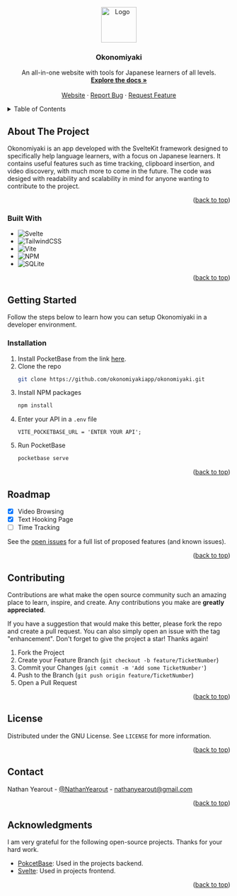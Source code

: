 <br />
<div align="center">
  <a href="https://github.com/OkonomiyakiApp/okonomiyaki">
    <img src="https://avatars.githubusercontent.com/u/140978871?s=96&v=4" alt="Logo" width="80" height="80">
  </a>

<h3 align="center">Okonomiyaki</h3>

  <p align="center">
    An all-in-one website with tools for Japanese learners of all levels.
    <br />
    <a href="https://github.com/OkonomiyakiApp/okonomiyaki"><strong>Explore the docs »</strong></a>
    <br />
    <br />
    <a href="https://okonomiyaki.app/">Website</a>
    ·
    <a href="https://github.com/OkonomiyakiApp/okonomiyaki/issues">Report Bug</a>
    ·
    <a href="https://github.com/OkonomiyakiApp/okonomiyaki/issues">Request Feature</a>
  </p>
</div>

<!-- TABLE OF CONTENTS -->
<details>
  <summary>Table of Contents</summary>
  <ol>
    <li>
      <a href="#about-the-project">About The Project</a>
      <ul>
        <li><a href="#built-with">Built With</a></li>
      </ul>
    </li>
    <li>
      <a href="#getting-started">Getting Started</a>
      <ul>
        <li><a href="#installation">Installation</a></li>
      </ul>
    </li>
    <li><a href="#roadmap">Roadmap</a></li>
    <li><a href="#contributing">Contributing</a></li>
    <li><a href="#license">License</a></li>
    <li><a href="#contact">Contact</a></li>
    <li><a href="#acknowledgments">Acknowledgments</a></li>
  </ol>
</details>

<!-- ABOUT THE PROJECT -->

## About The Project

<!-- [![Product Name Screen Shot][screenshot]](https://TODO.com) -->

Okonomiyaki is an app developed with the SvelteKit framework designed to specifically help language learners, with a focus on Japanese learners. It contains useful features such as time tracking, clipboard insertion,
and video discovery, with much more to come in the future. The code was desiged with readability and scalability in mind for anyone wanting to contribute to the project.

<p align="right">(<a href="#readme-top">back to top</a>)</p>

### Built With

- ![Svelte](https://img.shields.io/badge/svelte-%23f1413d.svg?style=for-the-badge&logo=svelte&logoColor=white)
- ![TailwindCSS](https://img.shields.io/badge/tailwindcss-%2338B2AC.svg?style=for-the-badge&logo=tailwind-css&logoColor=white)
- ![Vite](https://img.shields.io/badge/vite-%23646CFF.svg?style=for-the-badge&logo=vite&logoColor=white)
- ![NPM](https://img.shields.io/badge/NPM-%23CB3837.svg?style=for-the-badge&logo=npm&logoColor=white)
- ![SQLite](https://img.shields.io/badge/sqlite-%2307405e.svg?style=for-the-badge&logo=sqlite&logoColor=white)

<p align="right">(<a href="#readme-top">back to top</a>)</p>

<!-- GETTING STARTED -->

## Getting Started

Follow the steps below to learn how you can setup Okonomiyaki in a developer environment.

### Installation

1. Install PocketBase from the link [here](https://github.com/pocketbase/pocketbase/releases).
2. Clone the repo
   ```sh
   git clone https://github.com/okonomiyakiapp/okonomiyaki.git
   ```
3. Install NPM packages
   ```sh
   npm install
   ```
4. Enter your API in a `.env` file
   ```env
   VITE_POCKETBASE_URL = 'ENTER YOUR API';
   ```
5. Run PocketBase
   ```sh
   pocketbase serve
   ```

<p align="right">(<a href="#readme-top">back to top</a>)</p>

<!-- ROADMAP -->

## Roadmap

- [x] Video Browsing
- [x] Text Hooking Page
- [ ] Time Tracking

See the [open issues](https://github.com/okonomiyakiapp/okonomiyaki/issues) for a full list of proposed features (and known issues).

<p align="right">(<a href="#readme-top">back to top</a>)</p>

<!-- CONTRIBUTING -->

## Contributing

Contributions are what make the open source community such an amazing place to learn, inspire, and create. Any contributions you make are **greatly appreciated**.

If you have a suggestion that would make this better, please fork the repo and create a pull request. You can also simply open an issue with the tag "enhancement".
Don't forget to give the project a star! Thanks again!

1. Fork the Project
2. Create your Feature Branch (`git checkout -b feature/TicketNumber`)
3. Commit your Changes (`git commit -m 'Add some TicketNumber'`)
4. Push to the Branch (`git push origin feature/TicketNumber`)
5. Open a Pull Request

<p align="right">(<a href="#readme-top">back to top</a>)</p>

<!-- LICENSE -->

## License

Distributed under the GNU License. See `LICENSE` for more information.

<p align="right">(<a href="#readme-top">back to top</a>)</p>

<!-- CONTACT -->

## Contact

Nathan Yearout - [@NathanYearout](https://www.linkedin.com/in/nathan-yearout/) - nathanyearout@gmail.com

<p align="right">(<a href="#readme-top">back to top</a>)</p>

<!-- ACKNOWLEDGMENTS -->

## Acknowledgments

I am very grateful for the following open-source projects. Thanks for your hard work.

- [PokcetBase](https://github.com/pocketbase/pocketbase): Used in the projects backend.
- [Svelte](https://github.com/sveltejs/svelte): Used in projects frontend.

<p align="right">(<a href="#readme-top">back to top</a>)</p>
